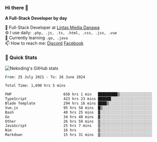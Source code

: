 ### Hi there 👋

**A Full-Stack Developer by day**

🔭 Full-Stack Developer at [Lintas Media Danawa](https://www.lintasmediadanawa.com/)  
⚙️ I use daily: `.php, .js, .ts, .html, .css, .jsx, .vue`  
🌱 Currently learning `.go, .java`  
📫 How to reach me: [Discord](https://discordapp.com/users/984448732999327766)  [Facebook](https://fb.me/tyvandi)  

### 🚀 Quick Stats  

![Nekoding's GitHub stats](https://github-readme-stats.vercel.app/api?username=nekoding&show_icons=true)

<!--START_SECTION:waka-->

```txt
From: 25 July 2021 - To: 26 June 2024

Total Time: 1,690 hrs 5 mins

PHP                        650 hrs 1 min   █████████▒░░░░░░░░░░░░░░░   37.86 %
TypeScript                 423 hrs 23 mins ██████░░░░░░░░░░░░░░░░░░░   24.66 %
Blade Template             294 hrs 16 mins ████▒░░░░░░░░░░░░░░░░░░░░   17.14 %
Vue.js                     95 hrs 58 mins  █▒░░░░░░░░░░░░░░░░░░░░░░░   05.59 %
Bash                       40 hrs 25 mins  ▓░░░░░░░░░░░░░░░░░░░░░░░░   02.35 %
Go                         34 hrs 48 mins  ▓░░░░░░░░░░░░░░░░░░░░░░░░   02.03 %
Other                      26 hrs 59 mins  ▒░░░░░░░░░░░░░░░░░░░░░░░░   01.57 %
JavaScript                 25 hrs 7 mins   ▒░░░░░░░░░░░░░░░░░░░░░░░░   01.46 %
Nim                        16 hrs          ▒░░░░░░░░░░░░░░░░░░░░░░░░   00.93 %
Markdown                   15 hrs 31 mins  ▒░░░░░░░░░░░░░░░░░░░░░░░░   00.90 %
```

<!--END_SECTION:waka-->

<!--
**nekoding/nekoding** is a ✨ _special_ ✨ repository because its `README.md` (this file) appears on your GitHub profile.

Here are some ideas to get you started:

- 🔭 I’m currently working on ...
- 🌱 I’m currently learning ...
- 👯 I’m looking to collaborate on ...
- 🤔 I’m looking for help with ...
- 💬 Ask me about ...
- 📫 How to reach me: ...
- 😄 Pronouns: ...
- ⚡ Fun fact: ...
-->
